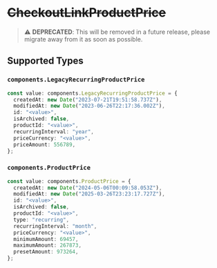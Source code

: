 # ~~CheckoutLinkProductPrice~~

> :warning: **DEPRECATED**: This will be removed in a future release, please migrate away from it as soon as possible.


## Supported Types

### `components.LegacyRecurringProductPrice`

```typescript
const value: components.LegacyRecurringProductPrice = {
  createdAt: new Date("2023-07-21T19:51:58.737Z"),
  modifiedAt: new Date("2023-06-26T22:17:36.002Z"),
  id: "<value>",
  isArchived: false,
  productId: "<value>",
  recurringInterval: "year",
  priceCurrency: "<value>",
  priceAmount: 556789,
};
```

### `components.ProductPrice`

```typescript
const value: components.ProductPrice = {
  createdAt: new Date("2024-05-06T00:09:58.053Z"),
  modifiedAt: new Date("2025-03-26T23:23:17.727Z"),
  id: "<value>",
  isArchived: false,
  productId: "<value>",
  type: "recurring",
  recurringInterval: "month",
  priceCurrency: "<value>",
  minimumAmount: 69457,
  maximumAmount: 267873,
  presetAmount: 973264,
};
```

